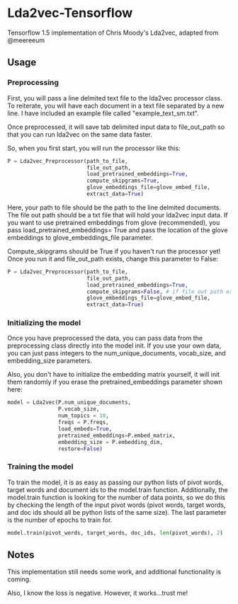 # Lda2vec-Tensorflow
Tensorflow 1.5 implementation of Chris Moody's Lda2vec, adapted from @meereeum


## Usage

### Preprocessing

First, you will pass a line delmited text file to the lda2vec processor
class. To reiterate, you will have each document in a text file separated by
a new line. I have included an example file called "example_text_sm.txt".

Once preprocessed, it will save tab delimited input data to file_out_path
so that you can run lda2vec on the same data faster.

So, when you first start, you will run the processor like this:
```python
P = Lda2vec_Preprocessor(path_to_file,
                         file_out_path,
                         load_pretrained_embeddings=True,
                         compute_skipgrams=True,
                         glove_embeddings_file=glove_embed_file,
                         extract_data=True)
```

Here, your path to file should be the path to the line delmited documents.
The file out path should be a txt file that will hold your lda2vec input data.
If you want to use pretrained embeddings from glove (recommended), you pass
load_pretrained_embeddings= True and pass the location of the glove embeddings to
glove_embeddings_file parameter.

Compute_skipgrams should be True if you haven't
run the processor yet! Once you run it and file_out_path exists, change this parameter
to False:

```python
P = Lda2vec_Preprocessor(path_to_file,
                         file_out_path,
                         load_pretrained_embeddings=True,
                         compute_skipgrams=False, # if file out path exists!
                         glove_embeddings_file=glove_embed_file,
                         extract_data=True)
```

### Initializing the model
Once you have preprocessed the data, you can pass data from the
preprocessing class directly into the model init. If you use your own
data, you can just pass integers to the num_unique_documents, vocab_size,
and embedding_size parameters.

Also, you don't have to initialize the embedding matrix yourself,
it will init them randomly if you erase the pretrained_embeddings parameter shown here:
```python
model = Lda2vec(P.num_unique_documents,
                P.vocab_size,
                num_topics = 10,
                freqs = P.freqs,
                load_embeds=True,
                pretrained_embeddings=P.embed_matrix,
                embedding_size = P.embedding_dim,
                restore=False)
```

### Training the model
To train the model, it is as easy as passing our python lists of pivot words, target
words and document ids to the model.train function. Additionally, the model.train
function is looking for the number of data points, so we do this by checking
the length of the input pivot words (pivot words, target words, and doc ids should all
be python lists of the same size). The last parameter is the number of epochs to train for.
```python
model.train(pivot_words, target_words, doc_ids, len(pivot_words), 2)
```

## Notes

This implementation still needs some work, and additional functionality is coming.

Also, I know the loss is negative. However, it works...trust me!